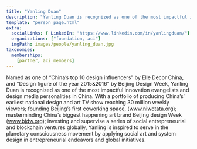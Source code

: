 ```yaml
---
title: "Yanling Duan"
description: "Yanling Duan is recognized as one of the most impactful innovation evangelists and design media personalities in China."
template: "person_page.html"
extra:
  socialLinks: { LinkedIn: "https://www.linkedin.com/in/yanlingduan/"}
  organizations: ["foundation, aci"]
  imgPath: images/people/yanling_duan.jpg
taxonomies:
  memberships:
    [partner, aci_members]
---
```


Named as one of “China’s top 10 design influencers” by Elle Decor China, and "Design figure of the year 2015&2016" by Beijing Design Week, Yanling Duan is recognized as one of the most impactful innovation evangelists and design media personalities in China. With a portfolio of producing China’s’ earliest national design and art TV show reaching 30 million weekly viewers; founding Beijing’s first coworking space, (www.niwotata.org); masterminding China’s biggest happening art brand Beijing design Week (www.bjdw.org); investing and supervise a series of social entrepreneurial and blockchain ventures globally, Yanling is inspired to serve in the planetary consciousness movement by applying social art and system design in entrepreneurial endeavors and global initiatives. 
